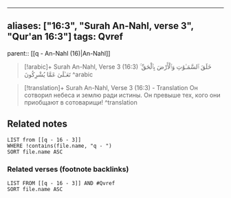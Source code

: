 
---
aliases: ["16:3", "Surah An-Nahl, verse 3", "Qur'an 16:3"]
tags: Qvref
---

parent:: [[q - An-Nahl (16)|An-Nahl]]

> [!arabic]+ Surah An-Nahl, Verse 3 (16:3)
> <span class="quran-arabic">خَلَقَ ٱلسَّمَـٰوَٰتِ وَٱلْأَرْضَ بِٱلْحَقِّ ۚ تَعَـٰلَىٰ عَمَّا يُشْرِكُونَ</span>
^arabic

> [!translation]+ Surah An-Nahl, Verse 3 (16:3) - Translation
> Он сотворил небеса и землю ради истины. Он превыше тех, кого они приобщают в сотоварищи!
^translation



## Related notes
```dataview
LIST from [[q - 16 - 3]]
WHERE !contains(file.name, "q - ")
SORT file.name ASC
```

### Related verses (footnote backlinks)
```dataview
LIST FROM [[q - 16 - 3]] AND #Qvref
SORT file.name ASC
```

